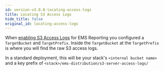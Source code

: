 ```yaml
---
id: version-v3.0.0-locating-access-logs
title: Locating S3 Access Logs
hide_title: false
original_id: locating-access-logs
---
```


When [enabling S3 Access Logs](../deployment/server_access_logging) for EMS Reporting you configured a `TargetBucket` and `TargetPrefix`.  Inside the `TargetBucket` at the `TargetPrefix` is where you will find the raw S3 access logs.

In a standard deployment, this will be your stack's `<internal bucket name>` and a key prefix of `<stack>/ems-distribution/s3-server-access-logs/`
